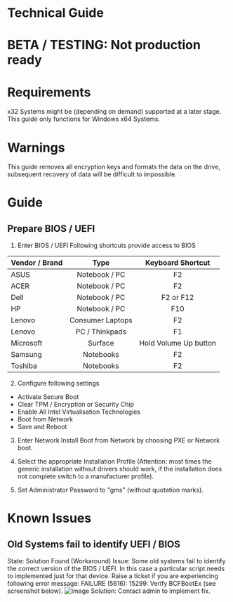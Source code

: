 # Technical Guide

# BETA / TESTING: Not production ready

# Requirements
x32 Systems might be (depending on demand) supported at a later stage. 
This guide only functions for Windows x64 Systems.

# Warnings
This guide removes all encryption keys and formats the data on the drive, subsequent recovery of data will be difficult to impossible. 

# Guide

## Prepare BIOS / UEFI
1. Enter BIOS / UEFI
Following shortcuts provide access to BIOS

| Vendor / Brand 	|       Type       	|   Keyboard Shortcut   	|
|----------------	|:----------------:	|:---------------------:	|
| ASUS           	|   Notebook / PC  	|           F2          	|
| ACER           	|   Notebook / PC  	|           F2          	|
| Dell           	|   Notebook / PC  	|       F2 or F12       	|
| HP             	|  Notebook / PC   	|          F10          	|
| Lenovo         	| Consumer Laptops 	|           F2          	|
| Lenovo         	|  PC / Thinkpads  	|           F1          	|
| Microsoft      	|      Surface     	| Hold Volume Up button 	|
| Samsung        	|     Notebooks    	|           F2          	|
| Toshiba        	|     Notebooks    	|           F2          	|

2. Configure following settings
- Activate Secure Boot
- Clear TPM / Encryption or Security Chip
- Enable All Intel Virtualisation Technologies
- Boot from Network
- Save and Reboot

3. Enter Network Install
Boot from Network by choosing PXE or Network boot. 

4. Select the appropriate Installation Profile (Attention: most times the generic installation without drivers should work, if the installation does not complete switch to a manufacturer profile). 

5. Set Administrator Password to "gms" (without quotation marks). 

# Known Issues
## Old Systems fail to identify UEFI / BIOS
State: Solution Found (Workaround)
Issue: Some old systems fail to identify the correct version of the BIOS / UEFI. In this case a particular script needs to implemented just for that device. Raise a ticket if you are experiencing following error message: 
FAILURE (5616): 15299: Verify BCFBootEx (see screenshot below). 
![image](https://github.com/user-attachments/assets/742b9ed1-f9c4-4e13-aec6-cf3d351be297)
Solution: Contact admin to implement fix. 
